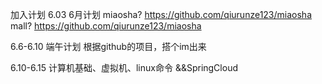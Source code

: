 加入计划
6.03
6月计划
miaosha?
https://github.com/qiurunze123/miaosha
mall?
https://github.com/qiurunze123/miaosha


6.6-6.10 端午计划
根据github的项目，搭个im出来

6.10-6.15 计算机基础、虚拟机、linux命令 &&SpringCloud
